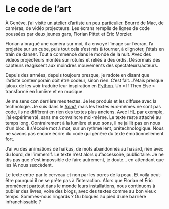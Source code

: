 # Le code de l’art

À Genève, j’ai visité [un atelier d’artiste un peu particulier](http://www.sigmasix.ch/). Bourré de Mac, de caméras, de vidéo projecteurs. Les écrans remplis de lignes de code poussées par deux jeunes gars, Florian Pittet et Éric Morzier.<span id="more-34134"></span>

Florian a braqué une caméra sur moi, il a envoyé l’image sur l’écran, l’a projetée sur un cube, puis tout cela s’est mis à tourner, à clignoter, j’étais en train de danser. Tout a commencé dans le monde de la nuit. Avec des vidéos projecteurs montés sur rotules et reliés à des ordis. Désormais des capteurs réagissent aux moindres mouvements des spectateurs/acteurs.

Depuis des années, depuis toujours presque, je radote en disant que l’artiste contemporain doit être codeur, sinon rien. C’est fait. J’étais presque jaloux de les voir traduire leur inspiration en [Python](http://www.python.org/). Un « If Then Else » transformé en lumière et en musique.

Je me sens con derrière mes textes. Je les produis et les diffuse avec la technologie. Je suis dans le *[Send](https://tcrouzet.com/tag/send/)*, mais les textes eux-mêmes ne sont pas code, ils ne diffèrent en rien des textes plus anciens. Avec [IHL](http://ihl.tcrouzet.com/) par exemple, j’ai expérimenté, sans me convaincre moi-même. Le texte reste attaché au temps long. Contrairement à la lumière et aux sons, il ne jaillit pas en nous d’un bloc. Il s’écoule mot à mot, sur un rythme lent, prétechnologique. Nous ne savons pas encore écrire du code qui génère du texte émotionnellement fort.

J’ai vu des animations de haïkus, de mots abandonnés au hasard, rien avec du lourd, de l’immersif. Le texte n’est alors qu’accessoire, publicitaire. Je ne dis pas que c’est impossible de faire autrement, je doute… en attendant que les IA nous succèdent.

Le texte entre par le cerveau et non par les pores de la peau. Et voilà peut-être pourquoi il ne se prête pas à l’interaction. Alors que Florian et Éric promènent partout dans le monde leurs installations, nous continuons à publier des livres, voire des blogs, avec des textes comme au bon vieux temps. Sommes-nous ringards ? Ou bloqués au pied d’une barrière infranchissable ?

<div class="iframe" id="iframe6"></div>
<div class="iframe" id="iframe7"></div>
<div class="iframe" id="iframe8"></div>
